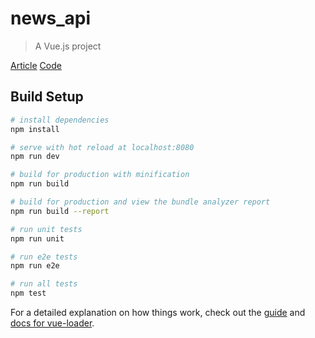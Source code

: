 # news_api

> A Vue.js project

[Article](https://medium.com/@kieranmaher13/why-and-how-i-built-my-own-news-website-7e025b8e20e)
[Code](https://github.com/fauliath/news_api)

## Build Setup

``` bash
# install dependencies
npm install

# serve with hot reload at localhost:8080
npm run dev

# build for production with minification
npm run build

# build for production and view the bundle analyzer report
npm run build --report

# run unit tests
npm run unit

# run e2e tests
npm run e2e

# run all tests
npm test
```

For a detailed explanation on how things work, check out the [guide](http://vuejs-templates.github.io/webpack/) and [docs for vue-loader](http://vuejs.github.io/vue-loader).
